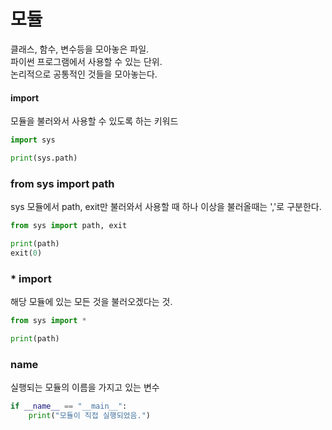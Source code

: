 
# 모듈
클래스, 함수, 변수등을 모아놓은 파일.  
파이썬 프로그램에서 사용할 수 있는 단위.  
논리적으로 공통적인 것들을 모아놓는다.  


#### import
모듈을 불러와서 사용할 수 있도록 하는 키워드

```python
import sys

print(sys.path)
```


### from sys import path
sys 모듈에서 path, exit만 불러와서 사용할 때
하나 이상을 불러올때는 ','로 구분한다.

```python
from sys import path, exit

print(path)
exit(0)
```


### * import
해당 모듈에 있는 모든 것을 불러오겠다는 것.

```python
from sys import *

print(path)
```


### __name__
실행되는 모듈의 이름을 가지고 있는 변수

```python
if __name__ == "__main__":
    print("모듈이 직접 실행되었음.")
```